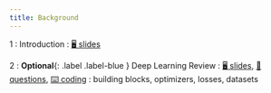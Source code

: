 ```yaml
---
title: Background
---
```


1
: Introduction
    : [🖥️ slides](https://docs.google.com/presentation/d/1vP4s1oxomdg3uU5PiV5EnSaiA6kSNcMxtI3L9wRhubQ/edit?usp=sharing)

2
: **Optional**{: .label .label-blue } Deep Learning Review
  : [🖥️ slides](https://docs.google.com/presentation/d/1u9LLRKveYo9N4oSmZhzT1LOP9WfTwpcnmyHBqAA6Cxw/edit#slide=id.g60c1429d79_0_0), [📝 questions](https://www.overleaf.com/read/mfwgrcvtxqhx), [⌨️ coding](https://drive.google.com/file/d/1mOerd6cQMKhOTmF5AoxQJ-RstCpirTM8/view?usp=sharing)
: building blocks, optimizers, losses, datasets
